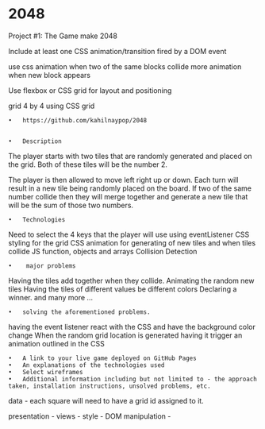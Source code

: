 # 2048
Project #1: The Game
make 2048

Include at least one CSS animation/transition fired by a DOM event

use css animation when two of the same blocks collide
more animation when new block appears 



Use flexbox or CSS grid for layout and positioning

grid 4 by 4 using CSS grid 



	•	https://github.com/kahilnaypop/2048


	•	Description 


The player starts with two tiles that are randomly generated and placed on the grid. Both of these tiles will be the number 2. 

The player is then allowed to move left right up or down. Each turn will result in a new tile being randomly placed on the board.  If two of the same number collide then they will merge together and generate a new tile that will be the sum of those two numbers. 

	•	Technologies
Need to select the 4 keys that the player will use using eventListener 
CSS styling for the grid
CSS animation for generating of new tiles and when tiles collide
JS function, objects and arrays
Collision Detection 



	•	 major problems 
Having the tiles add together when they collide.
Animating the random new tiles
Having the tiles of different values be different colors
Declaring a winner. 
and many more …


	•	solving the aforementioned problems.
having the event listener react with the CSS and have the background color change 
When the random grid location is generated having it trigger an animation outlined in the CSS



	•	A link to your live game deployed on GitHub Pages
	•	An explanations of the technologies used
	•	Select wireframes
	•	Additional information including but not limited to - the approach taken, installation instructions, unsolved problems, etc.



data - each square will need to have a grid id assigned to it.

presentation -
views - 
style - 
DOM manipulation - 

